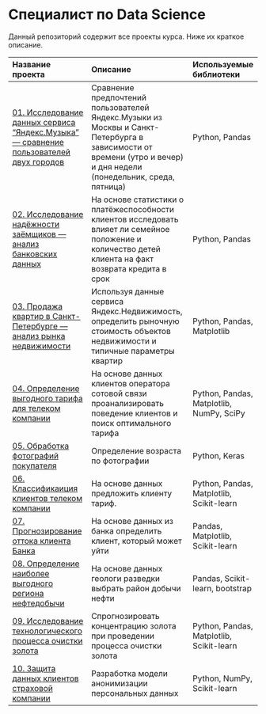 # Специалист по Data Science 
Данный репозиторий содержит все проекты курса. Ниже их краткое описание.   
   
| Название проекта      | Описание               | Используемые библиотеки     |
| :-------------------- | :--------------------- |:--------------------------- |
| [01. Исследование данных сервиса “Яндекс.Музыка” — сравнение пользователей двух городов](https://github.com/suslovsergeu/Yandex_Practicum/tree/main/01.%20Music%20in%20cities) | Сравнение предпочтений пользователей Яндекс.Музыки из Москвы и Санкт-Петербурга в зависимости от времени (утро и вечер) и дня недели (понедельник, среда, пятница) | Python, Pandas |
| [02. Исследование надёжности заёмщиков — анализ банковских данных](https://github.com/suslovsergeu/Yandex_Practicum/tree/main/02.%20Credit%20scoring) | На основе статистики о платёжеспособности клиентов исследовать влияет ли семейное положение и количество детей клиента на факт возврата кредита в срок | Python, Pandas |
| [03. Продажа квартир в Санкт-Петербурге — анализ рынка недвижимости](https://github.com/suslovsergeu/Yandex_Practicum/tree/main/03.%20Real%20estate%20price) | Используя данные сервиса Яндекс.Недвижимость, определить рыночную стоимость объектов недвижимости и типичные параметры квартир | Python, Pandas, Matplotlib |
| [04. Определение выгодного тарифа для телеком компании](https://github.com/suslovsergeu/Yandex_Practicum/tree/main/04.%20Mobile%20tariffs) | На основе данных клиентов оператора сотовой связи проанализировать поведение клиентов и поиск оптимального тарифа | Python, Pandas, Matplotlib, NumPy, SciPy |
| [05. Обработка фотографий покупателя](https://github.com/suslovsergeu/Yandex_Practicum/tree/main/05.%20Age%20recognition) | Определение возраста по фотографии | Python, Keras |
| [06. Классификаиция клиентов телеком компании](https://github.com/suslovsergeu/Yandex_Practicum/tree/main/06.%20Clients%20classification) | На основе данных предложить клиенту тариф. | Python, Pandas, Matplotlib, Scikit-learn |
| [07. Прогнозирование оттока клиента Банка](https://github.com/suslovsergeu/Yandex_Practicum/tree/main/07.%20Leaving%20score) | На основе данных из банка определить клиент, который может уйти | Pandas, Matplotlib, Scikit-learn |
| [08. Определение наиболее выгодного региона нефтедобычи](https://github.com/suslovsergeu/Yandex_Practicum/tree/main/08.%20Oil%20production) | На основе данных геологи разведки выбрать район добычи нефти | Pandas, Scikit-learn, bootstrap |
| [09. Исследование технологического процесса очистки золота](https://github.com/suslovsergeu/Yandex_Practicum/tree/main/09.%20Gold%20field) | Спрогнозировать концентрацию золота при проведении процесса очистки золота | Python, Pandas, Matplotlib, Scikit-learn |
| [10. Защита данных клиентов страховой компании](https://github.com/suslovsergeu/Yandex_Practicum/tree/main/10.%20Clients%20data) | Разработка модели анонимизации персональных данных | Python, NumPy, Scikit-learn |
